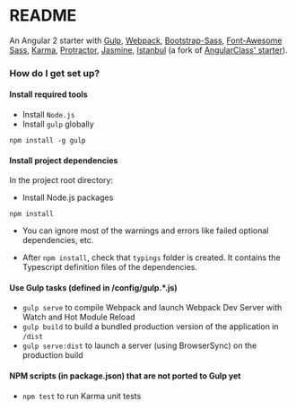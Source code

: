 # README #

An Angular 2 starter with [Gulp](http://gulpjs.com/), [Webpack](http://webpack.github.io/), [Bootstrap-Sass](https://github.com/twbs/bootstrap-sass), [Font-Awesome Sass](http://fontawesome.io/), [Karma](https://karma-runner.github.io/), [Protractor](https://angular.github.io/protractor/), [Jasmine](https://github.com/jasmine/jasmine), [Istanbul](https://github.com/gotwarlost/istanbul) (a fork of [AngularClass' starter](https://github.com/AngularClass/angular2-webpack-starter)).

### How do I get set up? ###

#### Install required tools

* Install `Node.js`
* Install `gulp` globally
```
npm install -g gulp
```

#### Install project dependencies

In the project root directory:

* Install Node.js packages
```
npm install
```
* You can ignore most of the warnings and errors like failed optional dependencies, etc.

* After `npm install`, check that `typings` folder is created. It contains the Typescript definition files of the dependencies.

#### Use Gulp tasks (defined in /config/gulp.*.js)

* `gulp serve` to compile Webpack and launch Webpack Dev Server with Watch and Hot Module Reload
* `gulp build` to build a bundled production version of the application in `/dist`
* `gulp serve:dist` to launch a server (using BrowserSync) on the production build

#### NPM scripts (in package.json) that are not ported to Gulp yet

* `npm test` to run Karma unit tests
